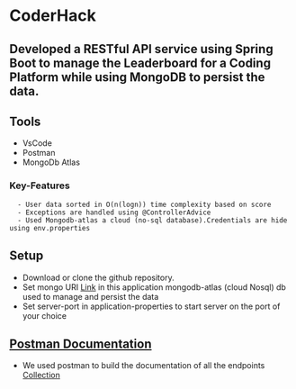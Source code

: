 # CoderHack

## Developed a RESTful API service using Spring Boot to manage the Leaderboard for a Coding Platform while using MongoDB to persist the data.

## Tools
   - VsCode
   - Postman
   - MongoDb Atlas

###   Key-Features
      - User data sorted in O(n(logn)) time complexity based on score
      - Exceptions are handled using @ControllerAdvice
      - Used Mongodb-atlas a cloud (no-sql database).Credentials are hide using env.properties
## Setup
  - Download or clone the github repository.
  - Set mongo URI [Link](https://dev.to/amitiwary999/hide-credentials-in-spring-boot-1oc0) in this application mongodb-atlas (cloud Nosql) db used to manage and persist the data
  - Set server-port in application-properties to start server on the port of your choice

## [Postman Documentation](https://www.postman.com/orbital-module-cosmonaut-15599456/workspace/criothon-week1/request/33759561-13603bc9-6768-4832-be5d-23b1dbf02b1a)
  - We used postman to build the documentation of all the endpoints [Collection](https://www.postman.com/orbital-module-cosmonaut-15599456/workspace/criothon-week1/request/33759561-13603bc9-6768-4832-be5d-23b1dbf02b1a)

     
